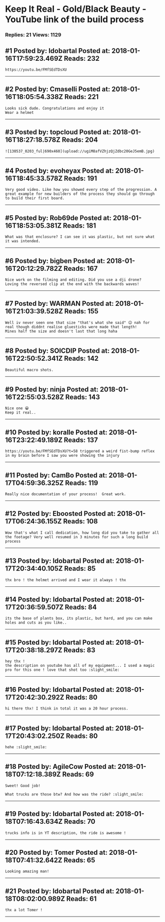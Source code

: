 # Keep It Real - Gold/Black Beauty - YouTube link of the build process

### Replies: 21 Views: 1129

## \#1 Posted by: Idobartal Posted at: 2018-01-16T17:59:23.469Z Reads: 232

```
https://youtu.be/FMfSEdTDsXU
```

---
## \#2 Posted by: Cmaselli Posted at: 2018-01-16T18:05:54.338Z Reads: 221

```
Looks sick dude. Congratulations and enjoy it
Wear a helmet
```

---
## \#3 Posted by: topcloud Posted at: 2018-01-16T18:27:18.578Z Reads: 204

```
![130537_0203_ful|690x460](upload://ugiM8afVZhjzQjZdbc20GeJ5emB.jpg)
```

---
## \#4 Posted by: evoheyax Posted at: 2018-01-16T18:45:33.578Z Reads: 191

```
Very good video. Like how you showed every step of the progression. A great example for new builders of the process they should go through to build their first board.
```

---
## \#5 Posted by: Rob69de Posted at: 2018-01-16T18:53:05.381Z Reads: 181

```
What was that enclosure? I can see it was plastic, but not sure what it was intended.
```

---
## \#6 Posted by: bigben Posted at: 2018-01-16T20:12:29.782Z Reads: 167

```
Nice work on the filming and editing. Did you use a dji drone?
Loving the reversed clip at the end with the backwards waves!
```

---
## \#7 Posted by: WARMAN Posted at: 2018-01-16T21:03:39.528Z Reads: 155

```
Well iv never seen one that size "that's what she said" 😉 nah for real though diddnt realise gluesticks were made that length!
Mines half the size and doesn't last that long haha
```

---
## \#8 Posted by: SOICDIP Posted at: 2018-01-16T22:50:52.341Z Reads: 142

```
Beautiful macro shots.
```

---
## \#9 Posted by: ninja Posted at: 2018-01-16T22:55:03.528Z Reads: 143

```
Nice one 😁
Keep it real..
```

---
## \#10 Posted by: koralle Posted at: 2018-01-16T23:22:49.189Z Reads: 137

```
https://youtu.be/FMfSEdTDsXU?t=58 triggered a weird fist-bump reflex in my brain before I saw you were showing the injury
```

---
## \#11 Posted by: CamBo Posted at: 2018-01-17T04:59:36.325Z Reads: 119

```
Really nice documentation of your process!  Great work.
```

---
## \#12 Posted by: Eboosted Posted at: 2018-01-17T06:24:36.155Z Reads: 108

```
Wow that's what I call dedication, how long did you take to gather all the footage? Very well resumed in 3 minutes for such a long build process
```

---
## \#13 Posted by: Idobartal Posted at: 2018-01-17T20:34:40.105Z Reads: 85

```
thx bro ! the helmet arrived and I wear it always ! thx
```

---
## \#14 Posted by: Idobartal Posted at: 2018-01-17T20:36:59.507Z Reads: 84

```
its the base of plants box, its plastic, but hard, and you can make holes and cuts as you like..
```

---
## \#15 Posted by: Idobartal Posted at: 2018-01-17T20:38:18.297Z Reads: 83

```
hey thx ! 
the description on youtube has all of my equipment... I used a magic pro for this one ! love that shot too :slight_smile:
```

---
## \#16 Posted by: Idobartal Posted at: 2018-01-17T20:42:30.292Z Reads: 80

```
hi there thx! I think in total it was a 20 hour process.
```

---
## \#17 Posted by: Idobartal Posted at: 2018-01-17T20:43:02.250Z Reads: 80

```
hehe :slight_smile:
```

---
## \#18 Posted by: AgileCow Posted at: 2018-01-18T07:12:18.389Z Reads: 69

```
Sweet! Good job!

What trucks are those btw? And how was the ride? :slight_smile:
```

---
## \#19 Posted by: Idobartal Posted at: 2018-01-18T07:16:43.634Z Reads: 70

```
trucks info is in YT description, the ride is awesome !
```

---
## \#20 Posted by: Tomer Posted at: 2018-01-18T07:41:32.642Z Reads: 65

```
Looking amazing man!
```

---
## \#21 Posted by: Idobartal Posted at: 2018-01-18T08:02:00.989Z Reads: 61

```
thx a lot Tomer !
```

---
